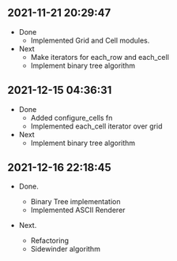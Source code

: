 ## 2021-11-21 20:29:47
- Done
    - Implemented Grid and Cell modules.
- Next
    - Make iterators for each_row and each_cell
    - Implement binary tree algorithm

## 2021-12-15 04:36:31

- Done
    - Added configure_cells fn
    - Implemented each_cell iterator over grid
- Next
    - Implement binary tree algorithm

## 2021-12-16 22:18:45

- Done.
    - Binary Tree implementation
    - Implemented ASCII Renderer

- Next.
    - Refactoring
    - Sidewinder algorithm